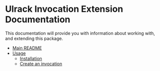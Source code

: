# Ulrack Invocation Extension Documentation

This documentation will provide you with information about working with, and extending this package.

- [Main README](../README.md)
- [Usage](usage/index.md)
  - [Installation](usage/installation.md)
  - [Create an invocation](usage/create-an-invocation.md)
